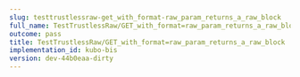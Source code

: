 ```yaml
---
slug: testtrustlessraw-get_with_format-raw_param_returns_a_raw_block
full_name: TestTrustlessRaw/GET_with_format=raw_param_returns_a_raw_block
outcome: pass
title: TestTrustlessRaw/GET_with_format=raw_param_returns_a_raw_block
implementation_id: kubo-bis
version: dev-44b0eaa-dirty
---
```


